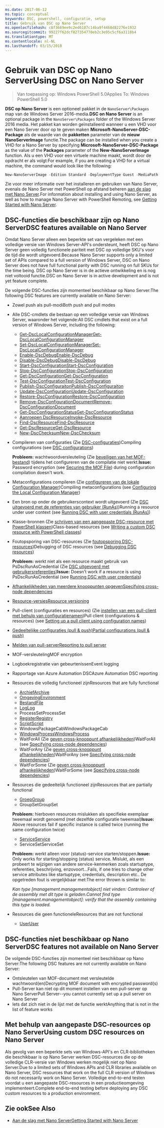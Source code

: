 ```yaml
---
ms.date: 2017-06-12
ms.topic: conceptual
keywords: DSC, powershell, configuratie, setup
title: Gebruik van DSC op Nano Server
ms.openlocfilehash: c8f3669ee9c2ed6107c14ba9f4460d82276e1932
ms.sourcegitcommit: 99227f62dcf827354770eb2c3e95c5cf6a3118b4
ms.translationtype: MT
ms.contentlocale: nl-NL
ms.lasthandoff: 03/15/2018
---
```

# <a name="using-dsc-on-nano-server"></a><span data-ttu-id="7a96d-103">Gebruik van DSC op Nano Server</span><span class="sxs-lookup"><span data-stu-id="7a96d-103">Using DSC on Nano Server</span></span>

> <span data-ttu-id="7a96d-104">Van toepassing op: Windows PowerShell 5.0</span><span class="sxs-lookup"><span data-stu-id="7a96d-104">Applies To: Windows PowerShell 5.0</span></span>

<span data-ttu-id="7a96d-105">**DSC op Nano Server** is een optioneel pakket in de `NanoServer\Packages` map van de Windows Server 2016-media.</span><span class="sxs-lookup"><span data-stu-id="7a96d-105">**DSC on Nano Server** is an optional package in the `NanoServer\Packages` folder of the Windows Server 2016 media.</span></span> <span data-ttu-id="7a96d-106">Het pakket kan worden geïnstalleerd wanneer u een VHD voor een Nano Server door op te geven maken **Microsoft-NanoServer-DSC-Package** als de waarde van de **pakketten** parameter van de **nieuw NanoServerImage**  functie.</span><span class="sxs-lookup"><span data-stu-id="7a96d-106">The package can be installed when you create a VHD for a Nano Server by specifying **Microsoft-NanoServer-DSC-Package** as the value of the **Packages** parameter of the **New-NanoServerImage** function.</span></span> <span data-ttu-id="7a96d-107">Als u een VHD voor een virtuele machine maakt, wordt door de opdracht er als volgt:</span><span class="sxs-lookup"><span data-stu-id="7a96d-107">For example, if you are creating a VHD for a virtual machine, the command would look like the following:</span></span>

```powershell
New-NanoServerImage -Edition Standard -DeploymentType Guest -MediaPath f:\ -BasePath .\Base -TargetPath .\Nano1\Nano.vhd -ComputerName Nano1 -Packages Microsoft-NanoServer-DSC-Package
```

<span data-ttu-id="7a96d-108">Zie voor meer informatie over het installeren en gebruiken van Nano Server, evenals de Nano Server met PowerShell op afstand beheren [aan de slag met Nano Server](https://technet.microsoft.com/library/mt126167.aspx).</span><span class="sxs-lookup"><span data-stu-id="7a96d-108">For information about installing and using Nano Server, as well as how to manage Nano Server with PowerShell Remoting, see [Getting Started with Nano Server](https://technet.microsoft.com/library/mt126167.aspx).</span></span>


## <a name="dsc-features-available-on-nano-server"></a><span data-ttu-id="7a96d-109">DSC-functies die beschikbaar zijn op Nano Server</span><span class="sxs-lookup"><span data-stu-id="7a96d-109">DSC features available on Nano Server</span></span>

 <span data-ttu-id="7a96d-110">Omdat Nano Server alleen een beperkte set van vergeleken met een volledige versie van Windows Server-API's ondersteunt, heeft DSC op Nano Server geen volledig functionele pariteit met DSC op volledige SKU's voor de tijd die wordt uitgevoerd.</span><span class="sxs-lookup"><span data-stu-id="7a96d-110">Because Nano Server supports only a limited set of APIs compared to a full version of Windows Server, DSC on Nano Server does not have full functional parity with DSC running on full SKUs for the time being.</span></span> <span data-ttu-id="7a96d-111">DSC op Nano Server is in de actieve ontwikkeling en is nog niet voltooid functie.</span><span class="sxs-lookup"><span data-stu-id="7a96d-111">DSC on Nano Server is in active development and is not yet feature complete.</span></span>
 
 <span data-ttu-id="7a96d-112">De volgende DSC-functies zijn momenteel beschikbaar op Nano Server:</span><span class="sxs-lookup"><span data-stu-id="7a96d-112">The following DSC features are currently available on Nano Server:</span></span> 


* <span data-ttu-id="7a96d-113">Zowel push als pull-modi</span><span class="sxs-lookup"><span data-stu-id="7a96d-113">Both push and pull modes</span></span>

* <span data-ttu-id="7a96d-114">Alle DSC-cmdlets die bestaan op een volledige versie van Windows Server, waaronder het volgende:</span><span class="sxs-lookup"><span data-stu-id="7a96d-114">All DSC cmdlets that exist on a full version of Windows Server, including the following:</span></span> 
  * [<span data-ttu-id="7a96d-115">Get-DscLocalConfigurationManager</span><span class="sxs-lookup"><span data-stu-id="7a96d-115">Get-DscLocalConfigurationManager</span></span>](https://technet.microsoft.com/library/dn407378.aspx)
  * [<span data-ttu-id="7a96d-116">Set-DscLocalConfigurationManager</span><span class="sxs-lookup"><span data-stu-id="7a96d-116">Set-DscLocalConfigurationManager</span></span>](https://technet.microsoft.com/library/dn521621.aspx)     
  * [<span data-ttu-id="7a96d-117">Enable-DscDebug</span><span class="sxs-lookup"><span data-stu-id="7a96d-117">Enable-DscDebug</span></span>](https://technet.microsoft.com/en-us/library/mt517870.aspx)
  * [<span data-ttu-id="7a96d-118">Disable-DscDebug</span><span class="sxs-lookup"><span data-stu-id="7a96d-118">Disable-DscDebug</span></span>](https://technet.microsoft.com/en-us/library/mt517872.aspx)       
  * [<span data-ttu-id="7a96d-119">Start-DscConfiguration</span><span class="sxs-lookup"><span data-stu-id="7a96d-119">Start-DscConfiguration</span></span>](https://technet.microsoft.com/en-us/library/dn521623.aspx)
  * [<span data-ttu-id="7a96d-120">Stop-DscConfiguration</span><span class="sxs-lookup"><span data-stu-id="7a96d-120">Stop-DscConfiguration</span></span>](https://technet.microsoft.com/en-us/library/mt143542.aspx)
  * [<span data-ttu-id="7a96d-121">Get-DscConfiguration</span><span class="sxs-lookup"><span data-stu-id="7a96d-121">Get-DscConfiguration</span></span>](https://technet.microsoft.com/en-us/library/dn407379.aspx)
  * [<span data-ttu-id="7a96d-122">Test-DscConfiguration</span><span class="sxs-lookup"><span data-stu-id="7a96d-122">Test-DscConfiguration</span></span>](https://technet.microsoft.com/en-us/library/dn407382.aspx)      
  * [<span data-ttu-id="7a96d-123">Publish-DscConfiguraiton</span><span class="sxs-lookup"><span data-stu-id="7a96d-123">Publish-DscConfiguraiton</span></span>](https://technet.microsoft.com/en-us/library/mt517875.aspx) 
  * [<span data-ttu-id="7a96d-124">Update-DscConfiguration</span><span class="sxs-lookup"><span data-stu-id="7a96d-124">Update-DscConfiguration</span></span>](https://technet.microsoft.com/en-us/library/mt143541.aspx)
  * [<span data-ttu-id="7a96d-125">Restore-DscConfiguration</span><span class="sxs-lookup"><span data-stu-id="7a96d-125">Restore-DscConfiguration</span></span>](https://technet.microsoft.com/en-us/library/dn407383.aspx)
  * [<span data-ttu-id="7a96d-126">Remove-DscConfigurationDocument</span><span class="sxs-lookup"><span data-stu-id="7a96d-126">Remove-DscConfigurationDocument</span></span>](https://technet.microsoft.com/en-us/library/mt143544.aspx)
  * [<span data-ttu-id="7a96d-127">Get-DscConfigurationStatus</span><span class="sxs-lookup"><span data-stu-id="7a96d-127">Get-DscConfigurationStatus</span></span>](https://technet.microsoft.com/en-us/library/mt517868.aspx)
  * [<span data-ttu-id="7a96d-128">Aanroepen DscResource</span><span class="sxs-lookup"><span data-stu-id="7a96d-128">Invoke-DscResource</span></span>](https://technet.microsoft.com/en-us/library/mt517869.aspx)
  * [<span data-ttu-id="7a96d-129">Find-DscResource</span><span class="sxs-lookup"><span data-stu-id="7a96d-129">Find-DscResource</span></span>](https://technet.microsoft.com/en-us/library/mt517874.aspx)
  * [<span data-ttu-id="7a96d-130">Get-DscResource</span><span class="sxs-lookup"><span data-stu-id="7a96d-130">Get-DscResource</span></span>](https://technet.microsoft.com/en-us/library/dn521625.aspx)
  * [<span data-ttu-id="7a96d-131">New-DscChecksum</span><span class="sxs-lookup"><span data-stu-id="7a96d-131">New-DscChecksum</span></span>](https://technet.microsoft.com/en-us/library/dn521622.aspx)    

* <span data-ttu-id="7a96d-132">Compileren van configuraties (Zie [DSC-configuraties](configurations.md))</span><span class="sxs-lookup"><span data-stu-id="7a96d-132">Compiling configurations (see [DSC configurations](configurations.md))</span></span>

  <span data-ttu-id="7a96d-133">**Probleem:** wachtwoordversleuteling (Zie [beveiligen van het MOF-bestand](securemof.md)) tijdens het configureren van de compilatie niet werkt.</span><span class="sxs-lookup"><span data-stu-id="7a96d-133">**Issue:** Password encryption (see [Securing the MOF File](securemof.md)) during configuration compilation doesn't work.</span></span>

* <span data-ttu-id="7a96d-134">Metaconfigurations compileren (Zie [configureren van de lokale Configuration Manager](metaConfig.md))</span><span class="sxs-lookup"><span data-stu-id="7a96d-134">Compiling metaconfigurations (see [Configuring the Local Configuration Manager](metaConfig.md))</span></span>

* <span data-ttu-id="7a96d-135">Een bron op onder de gebruikerscontext wordt uitgevoerd (Zie [DSC uitgevoerd met de referenties van gebruiker (RunAs)](runAsUser.md))</span><span class="sxs-lookup"><span data-stu-id="7a96d-135">Running a resource under user context (see [Running DSC with user credentials (RunAs)](runAsUser.md))</span></span>

* <span data-ttu-id="7a96d-136">Klasse-bronnen (Zie [schrijven van een aangepaste DSC-resource met PowerShell klassen](authoringResourceClass.md))</span><span class="sxs-lookup"><span data-stu-id="7a96d-136">Class-based resources (see [Writing a custom DSC resource with PowerShell classes](authoringResourceClass.md))</span></span>

* <span data-ttu-id="7a96d-137">Foutopsporing van DSC-resources (Zie [foutopsporing DSC-resources](debugresource.md))</span><span class="sxs-lookup"><span data-stu-id="7a96d-137">Debugging of DSC resources (see [Debugging DSC resources](debugresource.md))</span></span>
  
  <span data-ttu-id="7a96d-138">**Probleem:** werkt niet als een resource maakt gebruik van PsDscRunAsCredential (Zie [DSC uitgevoerd met gebruikersreferenties](runAsUser.md))</span><span class="sxs-lookup"><span data-stu-id="7a96d-138">**Issue:** Doesn't work if a resource is using PsDscRunAsCredential (see [Running DSC with user credentials](runAsUser.md))</span></span>

* [<span data-ttu-id="7a96d-139">Afhankelijkheden van meerdere knooppunten opgeven</span><span class="sxs-lookup"><span data-stu-id="7a96d-139">Specifying cross-node dependencies</span></span>](crossNodeDependencies.md) 

* [<span data-ttu-id="7a96d-140">Resource-versies</span><span class="sxs-lookup"><span data-stu-id="7a96d-140">Resource versioning</span></span>](sxsResource.md)

* <span data-ttu-id="7a96d-141">Pull-client (configuraties en resources) (Zie [instellen van een pull-client met behulp van configuratienamen](pullClientConfigNames.md))</span><span class="sxs-lookup"><span data-stu-id="7a96d-141">Pull client (configurations & resources) (see [Setting up a pull client using configuration names](pullClientConfigNames.md))</span></span>

* [<span data-ttu-id="7a96d-142">Gedeeltelijke configuraties (pull & push)</span><span class="sxs-lookup"><span data-stu-id="7a96d-142">Partial configurations (pull & push)</span></span>](partialConfigs.md)

* [<span data-ttu-id="7a96d-143">Melden van pull-server</span><span class="sxs-lookup"><span data-stu-id="7a96d-143">Reporting to pull server</span></span>](reportServer.md) 

* <span data-ttu-id="7a96d-144">MOF-versleuteling</span><span class="sxs-lookup"><span data-stu-id="7a96d-144">MOF encryption</span></span>

* <span data-ttu-id="7a96d-145">Logboekregistratie van gebeurtenissen</span><span class="sxs-lookup"><span data-stu-id="7a96d-145">Event logging</span></span>

* <span data-ttu-id="7a96d-146">Rapportage van Azure Automation DSC</span><span class="sxs-lookup"><span data-stu-id="7a96d-146">Azure Automation DSC reporting</span></span>

* <span data-ttu-id="7a96d-147">Resources die volledig functioneel zijn</span><span class="sxs-lookup"><span data-stu-id="7a96d-147">Resources that are fully functional</span></span>
  * [<span data-ttu-id="7a96d-148">Archief</span><span class="sxs-lookup"><span data-stu-id="7a96d-148">Archive</span></span>](archiveResource.md)
  * [<span data-ttu-id="7a96d-149">Omgeving</span><span class="sxs-lookup"><span data-stu-id="7a96d-149">Environment</span></span>](environmentResource.md)
  * [<span data-ttu-id="7a96d-150">Bestand</span><span class="sxs-lookup"><span data-stu-id="7a96d-150">File</span></span>](fileResource.md)
  * [<span data-ttu-id="7a96d-151">Log</span><span class="sxs-lookup"><span data-stu-id="7a96d-151">Log</span></span>](logResource.md)
  * <span data-ttu-id="7a96d-152">ProcessSet</span><span class="sxs-lookup"><span data-stu-id="7a96d-152">ProcessSet</span></span>
  * [<span data-ttu-id="7a96d-153">Register</span><span class="sxs-lookup"><span data-stu-id="7a96d-153">Registry</span></span>](registryResource.md)
  * [<span data-ttu-id="7a96d-154">Script</span><span class="sxs-lookup"><span data-stu-id="7a96d-154">Script</span></span>](scriptResource.md)
  * <span data-ttu-id="7a96d-155">WindowsPackageCab</span><span class="sxs-lookup"><span data-stu-id="7a96d-155">WindowsPackageCab</span></span>
  * [<span data-ttu-id="7a96d-156">WindowsProcess</span><span class="sxs-lookup"><span data-stu-id="7a96d-156">WindowsProcess</span></span>](windowsProcessResource.md)
  * <span data-ttu-id="7a96d-157">WaitForAll (Zie [geven cross-knooppunt afhankelijkheden](crossNodeDependencies.md))</span><span class="sxs-lookup"><span data-stu-id="7a96d-157">WaitForAll (see [Specifying cross-node dependencies](crossNodeDependencies.md))</span></span>
  * <span data-ttu-id="7a96d-158">WaitForAny (Zie [geven cross-knooppunt afhankelijkheden](crossNodeDependencies.md))</span><span class="sxs-lookup"><span data-stu-id="7a96d-158">WaitForAny (see [Specifying cross-node dependencies](crossNodeDependencies.md))</span></span>
  * <span data-ttu-id="7a96d-159">WaitForSome (Zie [geven cross-knooppunt afhankelijkheden](crossNodeDependencies.md))</span><span class="sxs-lookup"><span data-stu-id="7a96d-159">WaitForSome (see [Specifying cross-node dependencies](crossNodeDependencies.md))</span></span>

* <span data-ttu-id="7a96d-160">Resources die gedeeltelijk functioneel zijn</span><span class="sxs-lookup"><span data-stu-id="7a96d-160">Resources that are partially functional</span></span>
  * [<span data-ttu-id="7a96d-161">Groep</span><span class="sxs-lookup"><span data-stu-id="7a96d-161">Group</span></span>](groupResource.md)
  * <span data-ttu-id="7a96d-162">GroupSet</span><span class="sxs-lookup"><span data-stu-id="7a96d-162">GroupSet</span></span>
  
  <span data-ttu-id="7a96d-163">**Probleem:** hierboven resources mislukken als specifieke exemplaar tweemaal wordt genoemd (met dezelfde configuratie tweemaal)</span><span class="sxs-lookup"><span data-stu-id="7a96d-163">**Issue:** Above resources fail if specific instance is called twice (running the same configuration twice)</span></span>
  
  * [<span data-ttu-id="7a96d-164">Service</span><span class="sxs-lookup"><span data-stu-id="7a96d-164">Service</span></span>](serviceResource.md)
  * <span data-ttu-id="7a96d-165">ServiceSet</span><span class="sxs-lookup"><span data-stu-id="7a96d-165">ServiceSet</span></span>
  
  <span data-ttu-id="7a96d-166">**Probleem:** werkt alleen voor (status)-service starten/stoppen.</span><span class="sxs-lookup"><span data-stu-id="7a96d-166">**Issue:** Only works for starting/stopping (status) service.</span></span> <span data-ttu-id="7a96d-167">Mislukt, als een probeert te wijzigen van andere service-kenmerken zoals startuptype, referenties, beschrijving, enzovoort...</span><span class="sxs-lookup"><span data-stu-id="7a96d-167">Fails, if one tries to change other service attributes like startuptype, credentials, description etc..</span></span> <span data-ttu-id="7a96d-168">De opgetreden fout is vergelijkbaar met:</span><span class="sxs-lookup"><span data-stu-id="7a96d-168">The error thrown is similar to:</span></span>
  
  <span data-ttu-id="7a96d-169">*Kan type [management.managementobject] niet vinden: Controleer of de assembly met dit type is geladen.*</span><span class="sxs-lookup"><span data-stu-id="7a96d-169">*Cannot find type [management.managementobject]: verify that the assembly containing this type is loaded.*</span></span>
  
* <span data-ttu-id="7a96d-170">Resources die geen functionele</span><span class="sxs-lookup"><span data-stu-id="7a96d-170">Resources that are not functional</span></span>
  * [<span data-ttu-id="7a96d-171">User</span><span class="sxs-lookup"><span data-stu-id="7a96d-171">User</span></span>](userResource.md)
  

## <a name="dsc-features-not-available-on-nano-server"></a><span data-ttu-id="7a96d-172">DSC-functies niet beschikbaar op Nano Server</span><span class="sxs-lookup"><span data-stu-id="7a96d-172">DSC features not available on Nano Server</span></span>

<span data-ttu-id="7a96d-173">De volgende DSC-functies zijn momenteel niet beschikbaar op Nano Server:</span><span class="sxs-lookup"><span data-stu-id="7a96d-173">The following DSC features are not currently available on Nano Server:</span></span>

* <span data-ttu-id="7a96d-174">Ontsleutelen van MOF-document met versleutelde wachtwoord(en)</span><span class="sxs-lookup"><span data-stu-id="7a96d-174">Decrypting MOF document with encrypted password(s)</span></span> 
* <span data-ttu-id="7a96d-175">Pull-Server kan niet op dit moment instellen van een pull-server op Nano Server</span><span class="sxs-lookup"><span data-stu-id="7a96d-175">Pull Server--you cannot currently set up a pull server on Nano Server</span></span>
* <span data-ttu-id="7a96d-176">Iets dat zich niet in de lijst met de functie werkt</span><span class="sxs-lookup"><span data-stu-id="7a96d-176">Anything that is not in the list of feature works</span></span>

## <a name="using-custom-dsc-resources-on-nano-server"></a><span data-ttu-id="7a96d-177">Met behulp van aangepaste DSC-resources op Nano Server</span><span class="sxs-lookup"><span data-stu-id="7a96d-177">Using custom DSC resources on Nano Server</span></span>
 
<span data-ttu-id="7a96d-178">Als gevolg van een beperkte sets van Windows-API's en CLR-bibliotheken die beschikbaar is op Nano Server werken DSC-resources die op de volledige CLR-versie van Windows werken mogelijk niet op Nano Server.</span><span class="sxs-lookup"><span data-stu-id="7a96d-178">Due to a limited sets of Windows APIs and CLR libraries available on Nano Server, DSC resources that work on the full CLR version of Windows do not necessarily work on Nano Server.</span></span> <span data-ttu-id="7a96d-179">Volledige end-to-end testen voordat u een aangepaste DSC-resources in een productieomgeving implementeert.</span><span class="sxs-lookup"><span data-stu-id="7a96d-179">Complete end-to-end testing before deploying any DSC custom resources to a production environment.</span></span>

## <a name="see-also"></a><span data-ttu-id="7a96d-180">Zie ook</span><span class="sxs-lookup"><span data-stu-id="7a96d-180">See Also</span></span>
- [<span data-ttu-id="7a96d-181">Aan de slag met Nano Server</span><span class="sxs-lookup"><span data-stu-id="7a96d-181">Getting Started with Nano Server</span></span>](https://technet.microsoft.com/library/mt126167.aspx)

